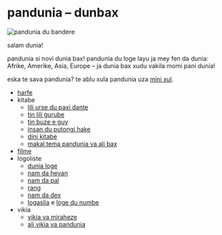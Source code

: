 # pandunia – dunbax

![](http://www.pandunia.info/bandir/bandir.png "pandunia du bandere")

salam dunia!

pandunia si novi dunia bax!
pandunia du loge layu ja mey fen da dunia:
Afrike, Amerike, Asia, Europe
– ja dunia bax xudu vakila momi pani dunia!

eska te sava pandunia?
te ablu xula pandunia uza [mini xul](mini_darse.html).


* [harfe](abc.md)
* kitabe
    * [lili urse du paxi dante](urse_dante.md)
    * [tin lili gurube](3_lil_gurube.md)
    * [tin buze e guy](3_buze_e_guye.md)
    * [insan du putongi hake](putong_hake.md)
    * [dini kitabe](dini_kitabe.md)
    * [makal tema pandunia va ali bax](makal_tema_pandunia.md)
* [filme](filme.md)
* logoliste
    * [dunia loge](lekse/dunia_loge.html)
    * [nam da hevan](lekse/hewan.html)
    * [nam da pal](lekse/pal.html)
    * [rang](lekse/ange.md)
    * [nam da dex](dexonam.md)
    * [logaslia](leksaslia.md) e [loge du numbe](loge_du_numbe.md)
* vikia
    * [vikia va miraheze](https://pandunia.miraheze.org/wiki/Xefi_varkolate)
    * [ali vikia va pandunia](http://eo.pandunia.wikia.com/wiki/Ali_pandunia_wikia)

